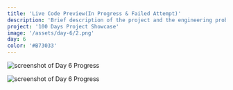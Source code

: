 ```yaml
---
title: 'Live Code Preview(In Progress & Failed Attempt)'
description: 'Brief description of the project and the engineering problem solved.'
project: '100 Days Project Showcase'
image: '/assets/day-6/2.png'
day: 6
color: '#B73033'
---
```




![screenshot of Day 6 Progress](/assets/day-6/1.png)

![screenshot of Day 6 Progress](/assets/day-6/2.png)
